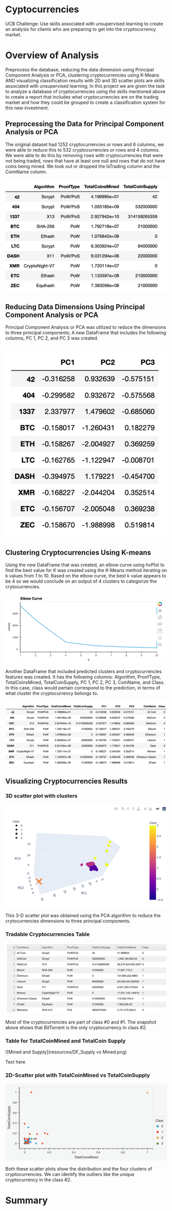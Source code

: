 # Cyptocurrencies
UCB Challenge: Use skills associated with unsupervised learning to create an analysis for clients who are preparing to get into the cryptocurrency market.

# Overview of Analysis
Preprocess the database, reducing the data dimension using Principal Component Analysis or PCA, clustering cryptocurrencies using K-Means AND visualizing classification results with 2D and 3D scatter plots are skills associated with unsupervised learning; In this project we are given the task to analyze a database of cryptocurrencies using the skills mentioned above to create a report that includes what cryptocurrencies are on the trading market and how they could be grouped to create a classification system for this new investment.

## Preprocessing the Data for Principal Component Analysis or PCA
The original dataset had 1252 cryptocurrencies or rows and 6 columns, we were able to reduce this to 532 cryptocurrencies or rows and 4 columns. We were able to do this by removing rows with cryptocurrencies that were not being traded, rows that have at least one null and rows that do not have coins being mined. We took out or dropped the IsTrading column and the CoimName column. 

![Pre_processed_dataset](resources/Preprocessed_data.png)

## Reducing Data Dimensions Using Principal Component Analysis or PCA
Principal Component Analysis or PCA was utilized to reduce the dimensions to three principal components; A new DataFrame that includes the following columns, PC 1, PC 2, and PC 3 was created.

![P123](resources/PC123.png)

## Clustering Cryptocurrencies Using K-means
Using the new DataFrame that was created, an elbow curve using hvPlot to find the best value for K was created using the K-Means method iterating on k values from 1 to 10. Based on the elbow curve, the best k value appears to be 4 so we would conclude on an output of 4 clusters to categorize the crytocurrencies. 

![elbow_curve](resources/elbow_curve.png)

Another DataFrame that included predicted clusters and cryptocurrencies features was created. It has the following columns: Algorithm, ProofType, TotalCoinsMined, TotalCoinSupply, PC 1, PC 2, PC 3, CoinName, and Class. In this case, class would pertain correspond to the prediction, in terms of what cluster the cryptocurrency belongs to.

![Nine_columns](resources/coinname_dropped.png)

## Visualizing Cryptocurrencies Results

### 3D scatter plot with clusters

![3D_scatterplot](resources/3d_plot.png)

This 3-D scatter plot was obtained using the PCA algorithm to reduce the crytocurrencies dimensions to three principal components. 

### Tradable Cryptocurrencies Table

![tradable](resources/tradable.png)

Most of the cryptocurrencies are part of class #0 and #1.
The snapshot above shows that BitTorrent is the only cryptocurrency in class #2. 

### Table for TotalCoinMined and TotalCoin Supply

![Mined and Supply](resources/DF_Supply vs Mined.png)

Text here

### 2D-Scatter plot with TotalCoinMined vs TotalCoinSupply

![2D Scatterplot](resources/coinssupply_mined.png)

Both these scatter plots show the distribution and the four clusters of cryptocurrencies.
We can identify the outliers like the unique cryptocurrency in the class #2. 

# Summary




